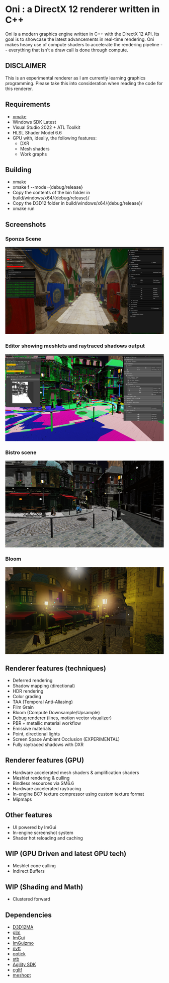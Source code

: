 # Oni : a DirectX 12 renderer written in C++

Oni is a modern graphics engine written in C++ with the DirectX 12 API. Its goal is to showcase the latest advancements in real-time rendering.
Oni makes heavy use of compute shaders to accelerate the rendering pipeline -- everything that isn't a draw call is done through compute.

## DISCLAIMER

This is an experimental renderer as I am currently learning graphics programming. Please take this into consideration when reading the code for this renderer.

## Requirements

- [xmake](https://xmake.io/#/)
- Windows SDK Latest
- Visual Studio 2022 + ATL Toolkit
- HLSL Shader Model 6.6
- GPU with, ideally, the following features:
    - DXR
    - Mesh shaders
    - Work graphs

## Building

- xmake
- xmake f --mode={debug/release}
- Copy the contents of the bin folder in build/windows/x64/{debug/release}/
- Copy the D3D12 folder in build/windows/x64/{debug/release}/
- xmake run

## Screenshots

### Sponza Scene
![](screenshots/engine/Screenshot%20Fri%20Sep%2027%2022_56_42%202024.png)

### Editor showing meshlets and raytraced shadows output
![](screenshots/Editor.png)

### Bistro scene
![](screenshots/RTShadows.png)

### Bloom
![](screenshots/Bloom.png)

## Renderer features (techniques)

- Deferred rendering
- Shadow mapping (directional)
- HDR rendering
- Color grading
- TAA (Temporal Anti-Aliasing)
- Film Grain
- Bloom (Compute Downsample/Upsample)
- Debug renderer (lines, motion vector visualizer)
- PBR + metallic material workflow
- Emissive materials
- Point, directional lights
- Screen Space Ambient Occlusion (EXPERIMENTAL)
- Fully raytraced shadows with DXR

## Renderer features (GPU)
- Hardware accelerated mesh shaders & amplification shaders
- Meshlet rendering & culling
- Bindless resources via SM6.6
- Hardware accelerated raytracing
- In-engine BC7 texture compressor using custom texture format
- Mipmaps

## Other features
- UI powered by ImGui
- In-engine screenshot system
- Shader hot reloading and caching

## WIP (GPU Driven and latest GPU tech)
- Meshlet cone culling
- Indirect Buffers

## WIP (Shading and Math)

- Clustered forward

## Dependencies

- [D3D12MA](https://gpuopen.com/d3d12-memory-allocator/)
- [glm](https://github.com/g-truc/glm)
- [ImGui](https://github.com/ocornut/ImGui)
- [ImGuizmo](https://github.com/CedricGuillemet/ImGuizmo)
- [nvtt](https://github.com/castano/nvidia-texture-tools)
- [optick](https://github.com/bombomby/optick)
- [stb](https://github.com/nothings/stb)
- [Agility SDK](https://devblogs.microsoft.com/directx/directx12agility/)
- [cgltf](https://github.com/jkuhlmann/cgltf)
- [meshopt](https://github.com/zeux/meshoptimizer)
